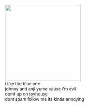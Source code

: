 <img src="https://64.media.tumblr.com/b826b297a3f0bce690389864441f9073/tumblr_ok9m72QrcX1r2njwko1_r1_640.gifv" class="fr-fic fr-dii fr-fil" width="250" height="auto">

<br>
i like the blue one
<br>
johnny and anji yume cause i'm evil
<br>
oomf up on <a href="https://toyhou.se/happy-chaos">toyhouse</a>
<br>
dont spam follow me its kinda annoying
